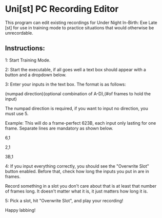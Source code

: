 # Uni[st] PC Recording Editor

This program can edit existing recordings for Under Night In-Birth: Exe Late [st] for use in training mode to practice situations that would otherwise be unrecordable.



## Instructions:

1: Start Training Mode.

2: Start the executable, if all goes well a text box should appear with a button and a dropdown below.

3: Enter your inputs in the text box.  The format is as follows:

(numpad direction)(optional combination of A-D),(#of frames to hold the input)

The numpad direction is required, if you want to input no direction, you must use 5.

Example: This will do a frame-perfect 623B, each input only lasting for one frame.  Separate lines are mandatory as shown below.

6,1

2,1

3B,1

4: If you input everything correctly, you should see the "Overwrite Slot" button enabled.  Before that, check how long the inputs you put in are in frames.

Record something in a slot you don't care about that is at least that number of frames long.  It doesn't matter what it is, it just matters how long it is.

5: Pick a slot, hit "Overwrite Slot", and play your recording!  

Happy labbing!